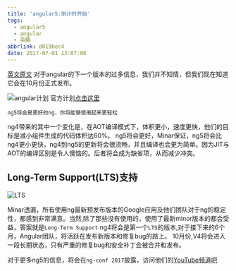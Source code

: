 ```yaml
---
title: 'angular5:倒计时开始'
tags:
  - angular5
  - angular
  - 英翻
abbrlink: d019bec4
date: 2017-07-01 13:07:08
---
```


[英文原文](https://jaxenter.com/road-to-angular-5-133253.html)
对于angular的下一个版本的过多信息，我们并不知情，但我们现在知道它会在10月份正式发布。

![angular计划](http://or0g12e5e.bkt.clouddn.com/QQ20170701-131026@2x.png)
官方计划[点击这里](https://github.com/angular/angular/blob/master/docs/RELEASE_SCHEDULE.md)

```
ng5将会是更好的ng，你将能够使用起来更轻松
```
ng4带来的其中一个变化是，在AOT编译模式下，体积更小，速度更快，他们的目标是减小组件生成的代码体积达60%。
ng5将会更好，Minar保证，ng5将会比ng4更小更快，ng4到ng5的更新将会很流畅，并且编译也会更为简单。因为JIT与AOT的编译区别是令人懊恼的。后者将会成为缺省项，从而减少冲突。

## Long-Term Support(LTS)支持

![LTS](http://or0g12e5e.bkt.clouddn.com/long-term-supported.png)

Minar透漏，所有使用ng最新预发布版本的Google应用及他们团队对于ng的稳定性，都感到非常满意。当然,除了那些没有使用的，使用了最新minor版本的都会受益，答案就是`Long-Term Support`
ng4将会是第一个`LTS`的版本,对于接下来的6个月，Angular团队，将活跃在发布新版本和修复bug的路上。
10月份,V4将会进入一段长期状态，只有严重的修复bug和安全补丁会被合并和发布。

对于更多ng5的信息，将会在`ng-conf 2017`披露，访问他们的[YouTube频道吧](https://www.youtube.com/playlist?list=PLOETEcp3DkCoS_2cW205cfRGl-Xp5jw4K)